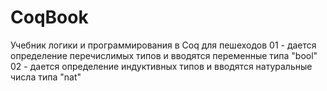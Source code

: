 # CoqBook
Учебник логики и программирования в Coq для пешеходов
01 - дается определение перечислимых типов и вводятся переменные типа "bool"
02 - дается определение индуктивных типов и вводятся натуральные числа типа "nat"

